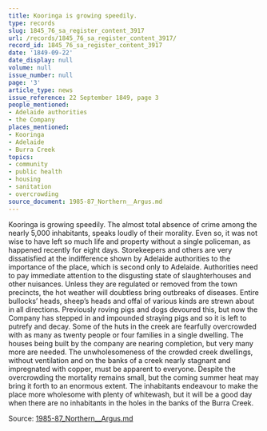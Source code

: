 ```yaml
---
title: Kooringa is growing speedily.
type: records
slug: 1845_76_sa_register_content_3917
url: /records/1845_76_sa_register_content_3917/
record_id: 1845_76_sa_register_content_3917
date: '1849-09-22'
date_display: null
volume: null
issue_number: null
page: '3'
article_type: news
issue_reference: 22 September 1849, page 3
people_mentioned:
- Adelaide authorities
- the Company
places_mentioned:
- Kooringa
- Adelaide
- Burra Creek
topics:
- community
- public health
- housing
- sanitation
- overcrowding
source_document: 1985-87_Northern__Argus.md
---
```


Kooringa is growing speedily.  The almost total absence of crime among the nearly 5,000 inhabitants, speaks loudly of their morality.  Even so, it was not wise to have left so much life and property without a single policeman, as happened recently for eight days.  Storekeepers and others are very dissatisfied at the indifference shown by Adelaide authorities to the importance of the place, which is second only to Adelaide.  Authorities need to pay immediate attention to the disgusting state of slaughterhouses and other nuisances.  Unless they are regulated or removed from the town precincts, the hot weather will doubtless bring outbreaks of diseases.  Entire bullocks’ heads, sheep’s heads and offal of various kinds are strewn about in all directions.  Previously roving pigs and dogs devoured this, but now the Company has stepped in and impounded straying pigs and so it is left to putrefy and decay.  Some of the huts in the creek are fearfully overcrowded with as many as twenty people or four families in a single dwelling.  The houses being built by the company are nearing completion, but very many more are needed.  The unwholesomeness of the crowded creek dwellings, without ventilation and on the banks of a creek nearly stagnant and impregnated with copper, must be apparent to everyone.  Despite the overcrowding the mortality remains small, but the coming summer heat may bring it forth to an enormous extent.  The inhabitants endeavour to make the place more wholesome with plenty of whitewash, but it will be a good day when there are no inhabitants in the holes in the banks of the Burra Creek.

Source: [1985-87_Northern__Argus.md](/downloads/markdown/1985-87_Northern__Argus.md)

